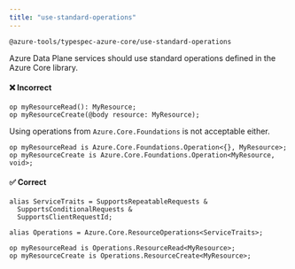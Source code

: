 ```yaml
---
title: "use-standard-operations"
---
```


```text title="Full name"
@azure-tools/typespec-azure-core/use-standard-operations
```

Azure Data Plane services should use standard operations defined in the Azure Core library.

#### ❌ Incorrect

```tsp
op myResourceRead(): MyResource;
op myResourceCreate(@body resource: MyResource);
```

Using operations from `Azure.Core.Foundations` is not acceptable either.

```tsp
op myResourceRead is Azure.Core.Foundations.Operation<{}, MyResource>;
op myResourceCreate is Azure.Core.Foundations.Operation<MyResource, void>;
```

#### ✅ Correct

```tsp
alias ServiceTraits = SupportsRepeatableRequests &
  SupportsConditionalRequests &
  SupportsClientRequestId;

alias Operations = Azure.Core.ResourceOperations<ServiceTraits>;

op myResourceRead is Operations.ResourceRead<MyResource>;
op myResourceCreate is Operations.ResourceCreate<MyResource>;
```
